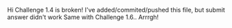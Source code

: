 Hi
Challenge 1.4 is broken! I've added/commited/pushed this file, but submit answer didn't work
Same with Challenge 1.6.. Arrrgh!